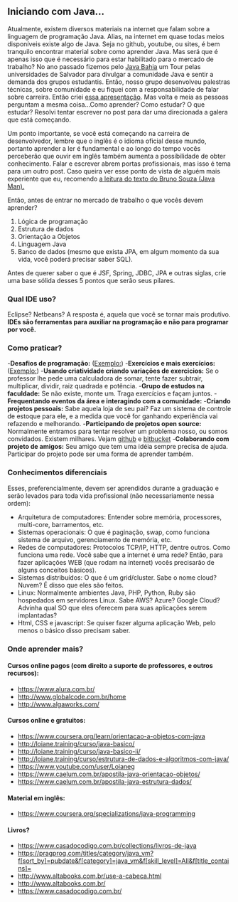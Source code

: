## Iniciando com Java...

Atualmente, existem diversos materiais na internet que falam sobre a linguagem de programação Java.  Alias, na internet em quase todas meios disponíveis existe algo de Java. Seja no github, youtube, ou sites, é bem tranquilo encontrar material sobre como aprender Java. Mas será que é apenas isso que é necessário para estar habilitado para o mercado de trabalho? No ano passado fizemos pelo [Java Bahia](javabahia.blogspot.com.br) um Tour pelas universidades de Salvador para divulgar a comunidade Java e sentir a demanda dos grupos estudantis. Então, nosso grupo desenvolveu palestras técnicas, sobre comunidade e eu fiquei com a responsabilidade de falar sobre carreira. Então criei [essa apresentação](https://www.slideshare.net/antoniolazarobr/palestra-carreira-java-bahia-meeting-27082016-unijorge-comrcio-salvadorbahia). Mas volta e meia as pessoas perguntam a mesma coisa...Como aprender? Como estudar? O que estudar? Resolvi tentar escrever no post para dar uma direcionada a galera que está começando.

Um ponto importante, se você está começando na carreira de desenvolvedor, lembre que o inglês é o idioma oficial desse mundo, portanto aprender a ler é fundamental e ao longo do tempo vocês perceberão que ouvir em inglês também aumenta a possibilidade de obter conhecimento. Falar e escrever abrem portas profissionais, mas isso é tema para um outro post. Caso queira ver esse ponto de vista de alguém mais experiente que eu, recomendo [a leitura do texto do Bruno Souza (Java Man).](https://java.mn/2014/02/23/ler-ingles/)

Então, antes de entrar no mercado de trabalho o que vocês devem aprender?
1. Lógica de programação
2. Estrutura de dados 
3. Orientação a Objetos
4. Linguagem Java
5. Banco de dados (mesmo que exista JPA, em algum momento da sua vida, você poderá precisar saber SQL).

Antes de querer saber o que é JSF, Spring, JDBC, JPA e outras siglas, crie uma base sólida desses 5 pontos que serão seus pilares.

### Qual IDE uso? 

Eclipse? Netbeans? A resposta é, aquela que você se tornar mais produtivo. **IDEs são ferramentas para auxiliar na programação e não para programar por você.**

### Como praticar?

-**Desafios de programação:** ([Exemplo:](http://maratona.ime.usp.br/))
-**Exercícios e mais exercícios:** ([Exemplo:](http://cc.uffs.edu.br/index.php/graduacao/clube-de-programacao/96-540-exercicios-para-praticar-programacao))
-**Usando criatividade criando variações de exercicios:** Se o professor lhe pede uma calculadora de somar, tente fazer subtrair, multiplicar, dividir, raiz quadrada e potência.
-**Grupo de estudos na faculdade:** Se não existe, monte um. Traga exercícios e façam juntos.
-**Frequentando eventos da área e interagindo com a comunidade:**
-**Criando projetos pessoais:** Sabe aquela loja de seu pai? Faz um sistema de controle de estoque para ele, e a medida que você for ganhando experiência vai refazendo e melhorando.
-**Participando de projetos open source:** Normalmente entramos para tentar resolver um problema nosso, ou somos convidados. Existem milhares. Vejam [github](https://github.com/) e [bitbucket](https://bitbucket.org/)
-**Colaborando com projeto de amigos:** Seu amigo que tem uma idéia sempre precisa de ajuda. Participar do projeto pode ser uma forma de aprender também.


### Conhecimentos diferenciais 

Esses, preferencialmente, devem ser aprendidos durante a graduação e serão levados para toda vida profissional (não necessariamente nessa ordem):
- Arquitetura de computadores: Entender sobre memória, processores, multi-core, barramentos, etc.
- Sistemas operacionais: O que é paginação, swap, como funciona sistema de arquivo, gerenciamento de memória, etc.
- Redes de computadores: Protocolos TCP/IP, HTTP, dentre outros. Como funciona uma rede. Você sabe que a internet é uma rede? Então, para fazer aplicações WEB (que rodam na internet) vocês precisarão de alguns conceitos básicos).
- Sistemas distribuídos: O que é um grid/cluster. Sabe o nome cloud? Nuvem? É disso que eles são feitos.
- Linux: Normalmente ambientes Java, PHP, Python, Ruby são hospedados em servidores Linux. Sabe AWS? Azure? Google Cloud? Advinha qual SO que eles oferecem para suas aplicações serem implantadas?
- Html, CSS e javascript: Se quiser fazer alguma aplicação Web, pelo menos o básico disso precisam saber.

### Onde aprender mais?

#### Cursos online pagos (com direito a suporte de professores, e outros recursos):
- https://www.alura.com.br/
- http://www.globalcode.com.br/home
- http://www.algaworks.com/


#### Cursos online e gratuitos:
- https://www.coursera.org/learn/orientacao-a-objetos-com-java
- http://loiane.training/curso/java-basico/
- http://loiane.training/curso/java-basico-ii/
- http://loiane.training/curso/estrutura-de-dados-e-algoritmos-com-java/
- https://www.youtube.com/user/Loianeg
- https://www.caelum.com.br/apostila-java-orientacao-objetos/
- https://www.caelum.com.br/apostila-java-estrutura-dados/

#### Material em inglês:
- https://www.coursera.org/specializations/java-programming

#### Livros?
- https://www.casadocodigo.com.br/collections/livros-de-java
- https://pragprog.com/titles/category/java_vm?f[sort_by]=pubdate&f[category]=java_vm&f[skill_level]=All&f[title_contains]=
- http://www.altabooks.com.br/use-a-cabeca.html
- http://www.altabooks.com.br/
- https://www.casadocodigo.com.br/
